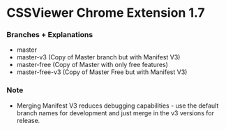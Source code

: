 CSSViewer Chrome  Extension 1.7
===============================

### Branches + Explanations 
- master
- master-v3 (Copy of Master branch but with Manifest V3)
- master-free (Copy of Master with only free features)
- master-free-v3 (Copy of Master Free but with Manifest V3)

### Note 
- Merging Manifest V3 reduces debugging capabilities - use the default branch names for development and just merge in the v3 versions for release. 
